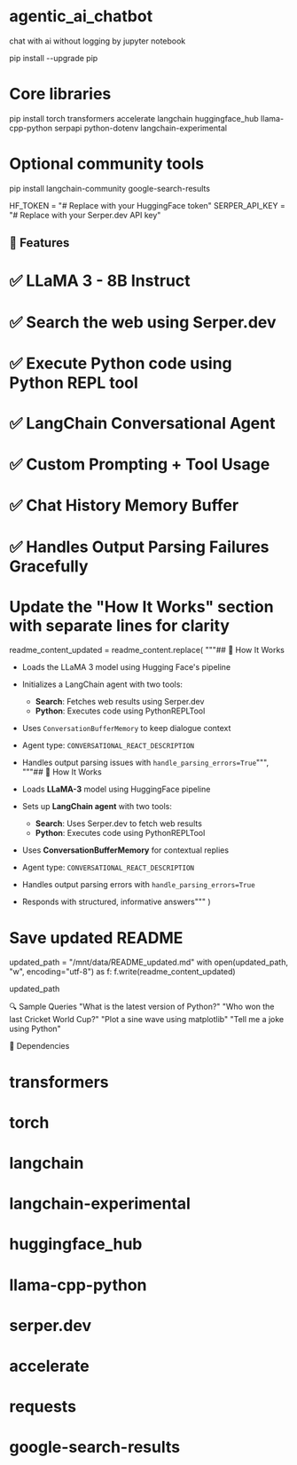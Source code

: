 # agentic_ai_chatbot
chat with ai without logging by jupyter notebook


pip install --upgrade pip

# Core libraries
pip install torch transformers accelerate langchain huggingface_hub llama-cpp-python serpapi python-dotenv langchain-experimental

# Optional community tools
pip install langchain-community google-search-results


HF_TOKEN = "# Replace with your HuggingFace token"
SERPER_API_KEY = "# Replace with your Serper.dev API key"



## 🚀 Features
# ✅ LLaMA 3 - 8B Instruct
# ✅ Search the web using Serper.dev
# ✅ Execute Python code using Python REPL tool
# ✅ LangChain Conversational Agent
# ✅ Custom Prompting + Tool Usage
# ✅ Chat History Memory Buffer
# ✅ Handles Output Parsing Failures Gracefully

# Update the "How It Works" section with separate lines for clarity

readme_content_updated = readme_content.replace(
    """## 🧠 How It Works

- Loads the LLaMA 3 model using Hugging Face's pipeline
- Initializes a LangChain agent with two tools:
  - **Search**: Fetches web results using Serper.dev
  - **Python**: Executes code using PythonREPLTool
- Uses `ConversationBufferMemory` to keep dialogue context
- Agent type: `CONVERSATIONAL_REACT_DESCRIPTION`
- Handles output parsing issues with `handle_parsing_errors=True`""",
    """## 🧠 How It Works

- Loads **LLaMA-3** model using HuggingFace pipeline  
- Sets up **LangChain agent** with two tools:  
  - **Search**: Uses Serper.dev to fetch web results  
  - **Python**: Executes code using PythonREPLTool  
- Uses **ConversationBufferMemory** for contextual replies  
- Agent type: `CONVERSATIONAL_REACT_DESCRIPTION`  
- Handles output parsing errors with `handle_parsing_errors=True`  
- Responds with structured, informative answers"""
)


# Save updated README
updated_path = "/mnt/data/README_updated.md"
with open(updated_path, "w", encoding="utf-8") as f:
    f.write(readme_content_updated)

updated_path




🔍 Sample Queries
"What is the latest version of Python?"
"Who won the last Cricket World Cup?"
"Plot a sine wave using matplotlib"
"Tell me a joke using Python"



🧪 Dependencies
# transformers
# torch
# langchain
# langchain-experimental
# huggingface_hub
# llama-cpp-python
# serper.dev
# accelerate
# requests
# google-search-results
